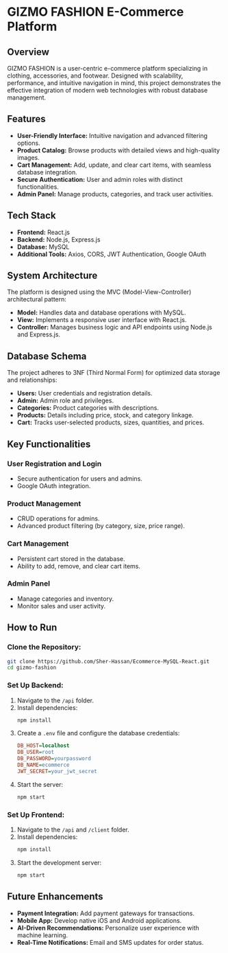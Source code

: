 # GIZMO FASHION E-Commerce Platform

## Overview
GIZMO FASHION is a user-centric e-commerce platform specializing in clothing, accessories, and footwear. Designed with scalability, performance, and intuitive navigation in mind, this project demonstrates the effective integration of modern web technologies with robust database management.

## Features
- **User-Friendly Interface:** Intuitive navigation and advanced filtering options.
- **Product Catalog:** Browse products with detailed views and high-quality images.
- **Cart Management:** Add, update, and clear cart items, with seamless database integration.
- **Secure Authentication:** User and admin roles with distinct functionalities.
- **Admin Panel:** Manage products, categories, and track user activities.

## Tech Stack
- **Frontend:** React.js
- **Backend:** Node.js, Express.js
- **Database:** MySQL
- **Additional Tools:** Axios, CORS, JWT Authentication, Google OAuth

## System Architecture
The platform is designed using the MVC (Model-View-Controller) architectural pattern:
- **Model:** Handles data and database operations with MySQL.
- **View:** Implements a responsive user interface with React.js.
- **Controller:** Manages business logic and API endpoints using Node.js and Express.js.

## Database Schema
The project adheres to 3NF (Third Normal Form) for optimized data storage and relationships:
- **Users:** User credentials and registration details.
- **Admin:** Admin role and privileges.
- **Categories:** Product categories with descriptions.
- **Products:** Details including price, stock, and category linkage.
- **Cart:** Tracks user-selected products, sizes, quantities, and prices.

## Key Functionalities
### User Registration and Login
- Secure authentication for users and admins.
- Google OAuth integration.

### Product Management
- CRUD operations for admins.
- Advanced product filtering (by category, size, price range).

### Cart Management
- Persistent cart stored in the database.
- Ability to add, remove, and clear cart items.

### Admin Panel
- Manage categories and inventory.
- Monitor sales and user activity.

## How to Run
### Clone the Repository:
```bash
git clone https://github.com/Sher-Hassan/Ecommerce-MySQL-React.git
cd gizmo-fashion
```

### Set Up Backend:
1. Navigate to the `/api` folder.
2. Install dependencies:
   ```bash
   npm install
   ```
3. Create a `.env` file and configure the database credentials:
   ```ini
   DB_HOST=localhost
   DB_USER=root
   DB_PASSWORD=yourpassword
   DB_NAME=ecommerce
   JWT_SECRET=your_jwt_secret
   ```
4. Start the server:
   ```bash
   npm start
   ```

### Set Up Frontend:
1. Navigate to the `/api` and `/client` folder.
2. Install dependencies:
   ```bash
   npm install
   ```
3. Start the development server:
   ```bash
   npm start
   ```

## Future Enhancements
- **Payment Integration:** Add payment gateways for transactions.
- **Mobile App:** Develop native iOS and Android applications.
- **AI-Driven Recommendations:** Personalize user experience with machine learning.
- **Real-Time Notifications:** Email and SMS updates for order status.



